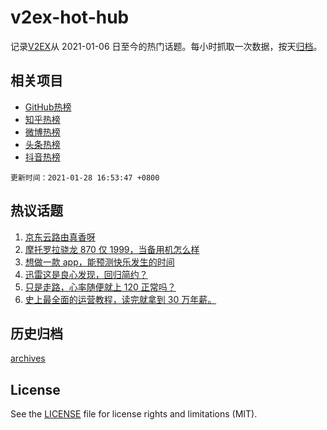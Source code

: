 # v2ex-hot-hub

 记录[V2EX](https://www.v2ex.com/)从 2021-01-06 日至今的热门话题。每小时抓取一次数据，按天[归档](archives)。
 
 ## 相关项目

- [GitHub热榜](https://github.com/lonnyzhang423/github-hot-hub)
- [知乎热榜](https://github.com/lonnyzhang423/zhihu-hot-hub)
- [微博热榜](https://github.com/lonnyzhang423/weibo-hot-hub)
- [头条热榜](https://github.com/lonnyzhang423/toutiao-hot-hub)
- [抖音热榜](https://github.com/lonnyzhang423/douyin-hot-hub)


 `更新时间：2021-01-28 16:53:47 +0800`

## 热议话题

1. [京东云路由真香呀](https://www.v2ex.com/t/749121)
1. [摩托罗拉骁龙 870 仅 1999，当备用机怎么样](https://www.v2ex.com/t/749028)
1. [想做一款 app，能预测快乐发生的时间](https://www.v2ex.com/t/749161)
1. [迅雷这是良心发现，回归简约？](https://www.v2ex.com/t/749096)
1. [只是走路，心率随便就上 120 正常吗？](https://www.v2ex.com/t/749190)
1. [史上最全面的运营教程，读完就拿到 30 万年薪。](https://www.v2ex.com/t/749163)

## 历史归档

[archives](archives)

## License

See the [LICENSE](LICENSE) file for license rights and limitations (MIT).
